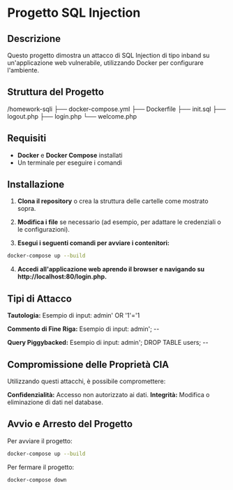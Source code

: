 # Progetto SQL Injection

## Descrizione

Questo progetto dimostra un attacco di SQL Injection di tipo inband su un'applicazione web vulnerabile, utilizzando Docker per configurare l'ambiente.

## Struttura del Progetto

/homework-sqli
├── docker-compose.yml
├── Dockerfile
├── init.sql
├── logout.php
├── login.php
└── welcome.php

## Requisiti

- **Docker** e **Docker Compose** installati
- Un terminale per eseguire i comandi

## Installazione

1. **Clona il repository** o crea la struttura delle cartelle come mostrato sopra.

2. **Modifica i file** se necessario (ad esempio, per adattare le credenziali o le configurazioni).

3. **Esegui i seguenti comandi per avviare i contenitori:**

 ```bash
docker-compose up --build
```

4. **Accedi all'applicazione web aprendo il browser e navigando su http://localhost:80/login.php.**

## Tipi di Attacco
**Tautologia:**
Esempio di input: admin' OR '1'='1

**Commento di Fine Riga:**
Esempio di input: admin'; --

**Query Piggybacked:**
Esempio di input: admin'; DROP TABLE users; --

## Compromissione delle Proprietà CIA
Utilizzando questi attacchi, è possibile compromettere:

**Confidenzialità:** Accesso non autorizzato ai dati.
**Integrità:** Modifica o eliminazione di dati nel database.

## Avvio e Arresto del Progetto
Per avviare il progetto:
```bash
docker-compose up --build
```
Per fermare il progetto:

```bash
docker-compose down
```
